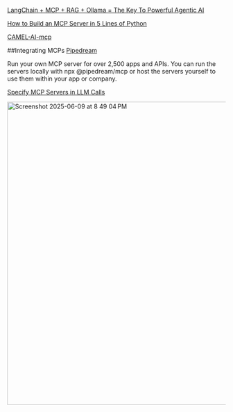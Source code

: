 [LangChain + MCP + RAG + Ollama = The Key To Powerful Agentic AI](https://gaodalie.substack.com/p/langchain-mcp-rag-ollama-the-key)

[How to Build an MCP Server in 5 Lines of Python](https://huggingface.co/blog/gradio-mcp)

[CAMEL-AI-mcp](https://www.camel-ai.org/blogs/camel-ai-agent-mcp-integration)


##Integrating MCPs
[Pipedream](https://mcp.pipedream.com/developers)

Run your own MCP server for over 2,500 apps and APIs. You can run the servers locally with npx @pipedream/mcp or host the servers yourself to use them within your app or company.


[Specify MCP Servers in LLM Calls](https://blog.dailydoseofds.com/p/specify-mcp-servers-in-llm-calls)

<img width="698" alt="Screenshot 2025-06-09 at 8 49 04 PM" src="https://github.com/user-attachments/assets/62b56ce1-a97b-40f1-b86c-9b9dccd11748" />
